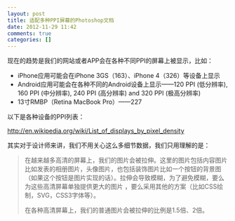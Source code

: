 ```yaml
---
layout: post
title: 适配多种PPI屏幕的Photoshop文档
date: 2012-11-29 11:42
comments: true
categories: []
---
```

现在的趋势是我们的网站或者APP会在各种不同PPI的屏幕上被显示，比如：
<ul>
	<li>iPhone应用可能会在iPhone 3GS（163）、iPhone 4（326）等设备上显示</li>
	<li>Android应用可能会在各种不同的Android设备上显示——120 PPI (低分辨率), 160 PPI (中分辨率), 240 PPI (高分辨率) and 320 PPI (极高分辨率)</li>
	<li>13寸RMBP（Retina MacBook Pro）——227</li>
</ul>
以下是各种设备的PPI列表：

<a href="http://en.wikipedia.org/wiki/List_of_displays_by_pixel_density">http://en.wikipedia.org/wiki/List_of_displays_by_pixel_density</a>

其实对于设计师来讲，我们不用关心这么多细节数据，我们只用理解的是：
<blockquote>在越来越多高清的屏幕上，我们的图片会被拉伸。这里的图片包括内容图片比如发表的相册图片，头像图片，也包括装饰图片比如一个按钮的背景图（如果这个按钮是图片实现的话）。拉伸会导致模糊，为了避免模糊，要么为这些高清屏幕单独提供更大的图片 ，要么采用其他的方案（比如CSS绘制，SVG，CSS3字体等）。

在各种高清屏幕上，我们的普通图片会被拉伸的比例是1.5倍、2倍。</blockquote>
